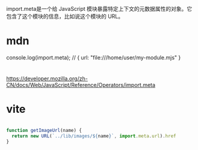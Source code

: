 <!--
 * @Description: 
 * @Author: xlm
 * @Date: 2023-03-03 10:47:28
 * @LastEditTime: 2023-03-03 11:11:54
 * @LastEditors: xlm
-->


import.meta是一个给 JavaScript 模块暴露特定上下文的元数据属性的对象。它包含了这个模块的信息，比如说这个模块的 URL。


# mdn

<script type="module" src="my-module.mjs"></script>

console.log(import.meta); // { url: "file:///home/user/my-module.mjs" }


# 
https://developer.mozilla.org/zh-CN/docs/Web/JavaScript/Reference/Operators/import.meta


# vite
```js

function getImageUrl(name) {
  return new URL(`../lib/images/${name}`, import.meta.url).href
}


```